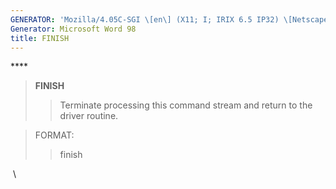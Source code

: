 ```yaml
---
GENERATOR: 'Mozilla/4.05C-SGI \[en\] (X11; I; IRIX 6.5 IP32) \[Netscape\]'
Generator: Microsoft Word 98
title: FINISH
---
```


**** 

> **FINISH**
>
> > Terminate processing this command stream and return to the driver
> > routine.

> FORMAT:
>
> > finish

 \
